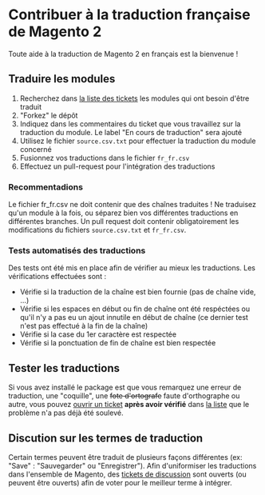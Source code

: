 # Contribuer à la traduction française de Magento 2

Toute aide à la traduction de Magento 2 en français est la bienvenue !

## Traduire les modules

1. Recherchez dans [la liste des tickets](https://github.com/lalbert/magento2-fr_fr/issues?utf8=%E2%9C%93&q=is%3Aopen+label%3A%22A+traduire%22+-label%3A%22Traduction+en+cours%22) les modules qui ont besoin d'être traduit
2. "Forkez" le dépôt
3. Indiquez dans les commentaires du ticket que vous travaillez sur la traduction du module. Le label "En cours de traduction" sera ajouté
4. Utilisez le fichier `source.csv.txt` pour effectuer la traduction du module concerné
5. Fusionnez vos traductions dans le fichier `fr_fr.csv`
6. Effectuez un pull-request pour l'intégration des traductions

### Recommentadions

Le fichier fr_fr.csv ne doit contenir que des chaînes traduites !
Ne traduisez qu'un module à la fois, ou séparez bien vos différentes traductions en différentes branches.
Un pull request doit contenir obligatoirement les modifications du fichiers `source.csv.txt` et `fr_fr.csv`.

### Tests automatisés des traductions

Des tests ont été mis en place afin de vérifier au mieux les traductions. Les vérifications effectuées sont :

* Vérifie si la traduction de la chaîne est bien fournie (pas de chaîne vide, ...)
* Vérifie si les espaces en début ou fin de chaîne ont été respéctées ou qu'il n'y a pas eu un ajout innutile en début de chaîne (ce dernier test n'est pas effectué à la fin de la chaîne)
* Vérifie si la case du 1er caractère est respectée
* Vérifie si la ponctuation de fin de chaîne est bien respectée

## Tester les traductions

Si vous avez installé le package est que vous remarquez une erreur de traduction, une "coquille", une ~~fote d'ortografe~~ faute d'orthographe ou autre, vous pouvez [ouvrir un ticket](https://github.com/lalbert/magento2-fr_fr/issues/new) **après avoir vérifié** dans [la liste](https://github.com/lalbert/magento2-fr_fr/issues?utf8=%E2%9C%93&q=is%3Aopen+-label%3A%22A+traduire%22) que le problème n'a pas déjà été soulevé.

## Discution sur les termes de traduction

Certain termes peuvent être traduit de plusieurs façons différentes (ex: "Save" : "Sauvegarder" ou "Enregistrer").
Afin d'uniformiser les traductions dans l'ensemble de Magento, des [tickets de discussion](https://github.com/lalbert/magento2-fr_fr/issues?q=is%3Aopen+is%3Aissue+label%3Adiscussion) sont ouverts (ou peuvent être ouverts) afin de voter pour le meilleur terme à intégrer.